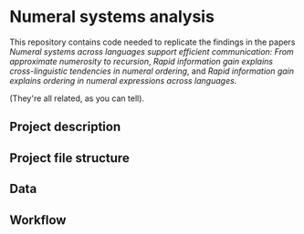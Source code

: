# Numeral systems analysis

This repository contains code needed to replicate the findings in the papers *Numeral systems across languages support efficient communication: From approximate numerosity to recursion*, *Rapid information gain explains cross-linguistic tendencies in numeral ordering*, and *Rapid information gain explains ordering in numeral expressions across languages*.

(They're all related, as you can tell). 

## Project description 

## Project file structure

## Data

## Workflow
